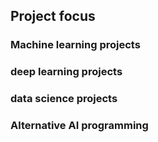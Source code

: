 ## Project focus

### Machine learning projects 

### deep learning projects

### data science projects

### Alternative AI programming
